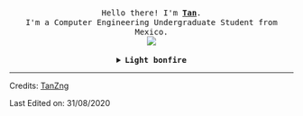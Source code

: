 <p align="center">
  <br>
  <samp>
    Hello there! I'm <b><a rel="nofollow noopener noreferrer" target="_blank" href="https://tanx.dev">Tan</a></b>.
    <br>I'm a Computer Engineering Undergraduate Student from Mexico.<br>
</samp>

  <img src="https://media0.giphy.com/media/v1.Y2lkPTc5MGI3NjExcXhncXg2amJ3bGdtZHRkNDNrZjg2dDYyNXpiczJrbWxhdmI5b3BieSZlcD12MV9pbnRlcm5hbF9naWZfYnlfaWQmY3Q9cw/oASEJVd5lkgMBMDCcl/giphy.gif" width="200"/>

</p>


<details align="center">

<summary> <b> <samp> Light bonfire </samp></b></summary>
<samp>
 <b><h2 style="color: #fc6203">B O N F I R E   L I T !</h2> </b>

<img src="https://media4.giphy.com/media/v1.Y2lkPTc5MGI3NjExOTc5ZXhlbnlkenowcDFvbDhvYW4xYjQydjl1bnB2NWRmaTVkZWM5MyZlcD12MV9pbnRlcm5hbF9naWZfYnlfaWQmY3Q9cw/rdQNz4dutSII8/giphy.gif" width="200"/>

Current Project: <a href="https://github.com/TanZng/dijkstras-shortest-path">Dijkstra's shortest path visualizer.</a>

<p align="center">
  <a rel="nofollow noopener noreferrer" target="_blank" href="https://www.linkedin.com/in/tania-r-zuniga/">
  <img src="https://raw.githubusercontent.com/TanZng/TanZng/master/assets/linkedin.png" width="30px" alt="LinkedIn"></a>
    
    
  <a rel="nofollow noopener noreferrer" target="_blank" href="https://twitter.com/tanx_dev">
  <img src="https://raw.githubusercontent.com/TanZng/TanZng/master/assets/twitter.png" width="30px" alt="Twitter"></a>
    
    
  <a rel="nofollow noopener noreferrer" target="_blank" href="https://www.youtube.com/channel/UCbBb1mcQ3nG-5B5Md5wJXzw">
  <img src="https://raw.githubusercontent.com/TanZng/TanZng/master/assets/youtube.png" width="30px" alt="YouTube"></a>
    
    
  <a rel="nofollow noopener noreferrer" target="_blank" href="https://tanx.dev/estus-flask">
  <img src="https://raw.githubusercontent.com/TanZng/TanZng/master/assets/estus_flask.png" width="23px" alt="Secret"></a>
</p> 

</samp>
</details>

----
Credits: [TanZng](https://github.com/TanZng)

Last Edited on: 31/08/2020
